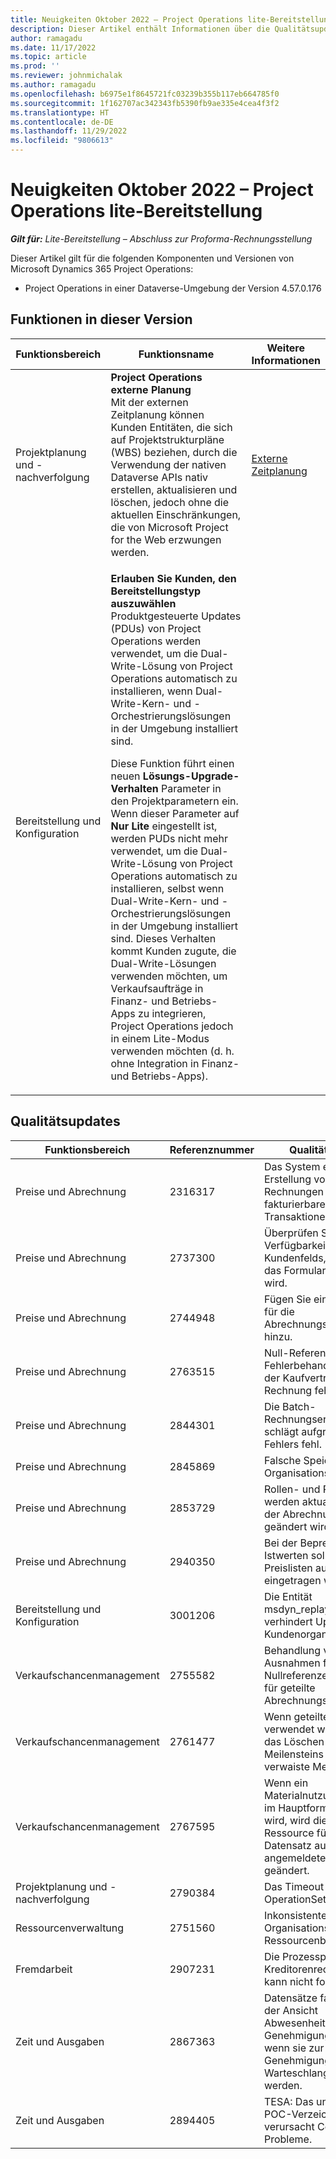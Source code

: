 ```yaml
---
title: Neuigkeiten Oktober 2022 – Project Operations lite-Bereitstellung
description: Dieser Artikel enthält Informationen über die Qualitätsupdates, die in der Lite-Bereitstellung von Microsoft Dynamics 365 Project Operations im Oktober 2022 zur Verfügung stehen.
author: ramagadu
ms.date: 11/17/2022
ms.topic: article
ms.prod: ''
ms.reviewer: johnmichalak
ms.author: ramagadu
ms.openlocfilehash: b6975e1f8645721fc03239b355b117eb664785f0
ms.sourcegitcommit: 1f162707ac342343fb5390fb9ae335e4cea4f3f2
ms.translationtype: HT
ms.contentlocale: de-DE
ms.lasthandoff: 11/29/2022
ms.locfileid: "9806613"
---
```

# <a name="whats-new-october-2022---project-operations-lite-deployment"></a>Neuigkeiten Oktober 2022 – Project Operations lite-Bereitstellung

_**Gilt für:** Lite-Bereitstellung – Abschluss zur Proforma-Rechnungsstellung_

Dieser Artikel gilt für die folgenden Komponenten und Versionen von Microsoft Dynamics 365 Project Operations:

- Project Operations in einer Dataverse-Umgebung der Version 4.57.0.176

## <a name="features-included-in-this-release"></a>Funktionen in dieser Version

| Funktionsbereich | Funktionsname | Weitere Informationen |
| --- | --- | --- |
| Projektplanung und -nachverfolgung | **Project Operations externe Planung**<br>Mit der externen Zeitplanung können Kunden Entitäten, die sich auf Projektstrukturpläne (WBS) beziehen, durch die Verwendung der nativen Dataverse APIs nativ erstellen, aktualisieren und löschen, jedoch ohne die aktuellen Einschränkungen, die von Microsoft Project for the Web erzwungen werden. | [Externe Zeitplanung](/dynamics365/project-operations/project-management/external-scheduling) |
| Bereitstellung und Konfiguration | <p>**Erlauben Sie Kunden, den Bereitstellungstyp auszuwählen**<br>Produktgesteuerte Updates (PDUs) von Project Operations werden verwendet, um die Dual-Write-Lösung von Project Operations automatisch zu installieren, wenn Dual-Write-Kern- und -Orchestrierungslösungen in der Umgebung installiert sind.</p><p>Diese Funktion führt einen neuen **Lösungs-Upgrade-Verhalten** Parameter in den Projektparametern ein. Wenn dieser Parameter auf **Nur Lite** eingestellt ist, werden PUDs nicht mehr verwendet, um die Dual-Write-Lösung von Project Operations automatisch zu installieren, selbst wenn Dual-Write-Kern- und -Orchestrierungslösungen in der Umgebung installiert sind. Dieses Verhalten kommt Kunden zugute, die Dual-Write-Lösungen verwenden möchten, um Verkaufsaufträge in Finanz- und Betriebs-Apps zu integrieren, Project Operations jedoch in einem Lite-Modus verwenden möchten (d. h. ohne Integration in Finanz- und Betriebs-Apps).</p> | |

## <a name="quality-updates"></a>Qualitätsupdates

| Funktionsbereich | Referenznummer | Qualitätsupdate |
| --- | --- | --- |
| Preise und Abrechnung | 2316317 | Das System ermöglicht die Erstellung von Rechnungen ohne fakturierbare Transaktionen. |
| Preise und Abrechnung | 2737300 | Überprüfen Sie die Verfügbarkeit des Kundenfelds, bevor auf das Formular zugegriffen wird. |
| Preise und Abrechnung | 2744948 | Fügen Sie eine Nullprüfung für die Abrechnungsmethode hinzu. |
| Preise und Abrechnung | 2763515 | Null-Referenz-Fehlerbehandlung, wenn der Kaufvertrag der Rechnung fehlt. |
| Preise und Abrechnung | 2844301 | Die Batch-Rechnungserstellung schlägt aufgrund eines Fehlers fehl. |
| Preise und Abrechnung | 2845869 | Falsche Speicherung des Organisationsdienstes. |
| Preise und Abrechnung | 2853729 | Rollen- und Preisdetails werden aktualisiert, wenn der Abrechnungstyp geändert wird. |
| Preise und Abrechnung | 2940350 | Bei der Bepreisung von Istwerten sollten nur aktive Preislisten automatisch eingetragen werden. |
| Bereitstellung und Konfiguration | 3001206 | Die Entität msdyn\_replaylogheader verhindert Upgrades von Kundenorganisationen. |
| Verkaufschancenmanagement | 2755582 | Behandlung von Ausnahmen für Nullreferenzen im Helfer für geteilte Abrechnungsregeln. |
| Verkaufschancenmanagement | 2761477 | Wenn geteilte Abrechnung verwendet wird, hinterlässt das Löschen eines Meilensteins (Kopfzeile) verwaiste Meilensteine. |
| Verkaufschancenmanagement | 2767595 | Wenn ein Materialnutzungsdatensatz im Hauptformular geöffnet wird, wird die buchbare Ressource für den Datensatz auf den aktuell angemeldeten Benutzer geändert. |
| Projektplanung und -nachverfolgung | 2790384 | Das Timeout Pending OperationSet ist zu kurz. |
| Ressourcenverwaltung | 2751560 | Inkonsistente bevorzugte Organisationseinheiten im Ressourcenbedarf. |
| Fremdarbeit | 2907231 | Die Prozessphase von Kreditorenrechnungen kann nicht fortschreiten. |
| Zeit und Ausgaben | 2867363 | Datensätze fallen nicht aus der Ansicht Abwesenheiten/Urlaub zur Genehmigung heraus, wenn sie zur Genehmigung in die Warteschlange gestellt werden. |
| Zeit und Ausgaben | 2894405 | TESA: Das ungenutzte POC-Verzeichnis verursacht Compliance-Probleme. |
